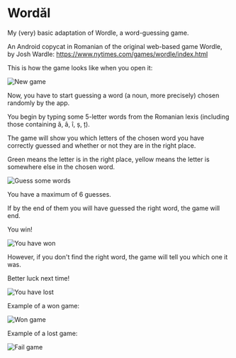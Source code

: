 # Wordăl
My (very) basic adaptation of Wordle, a word-guessing game.

An Android copycat in Romanian of the original web-based game Wordle, by Josh Wardle:
https://www.nytimes.com/games/wordle/index.html

This is how the game looks like when you open it:

![New game](images/StartGame.jpg)

Now, you have to start guessing a word (a noun, more precisely) chosen randomly by the app.

You begin by typing some 5-letter words from the Romanian lexis (including those containing ă, â, î, ș, ț).


The game will show you which letters of the chosen word you have correctly guessed and whether or not they are in the right place.

Green means the letter is in the right place, yellow means the letter is somewhere else in the chosen word.

![Guess some words](images/GuessGame.jpg)


You have a maximum of 6 guesses. 

If by the end of them you will have guessed the right word, the game will end.

You win!

![You have won](images/CongratsGame.jpg)


However, if you don't find the right word, the game will tell you which one it was.

Better luck next time!

![You have lost](images/FailGame.jpg)

Example of a won game:

![Won game](images/WinGame.jpg)

Example of a lost game:

![Fail game](images/EndGame.jpg)

